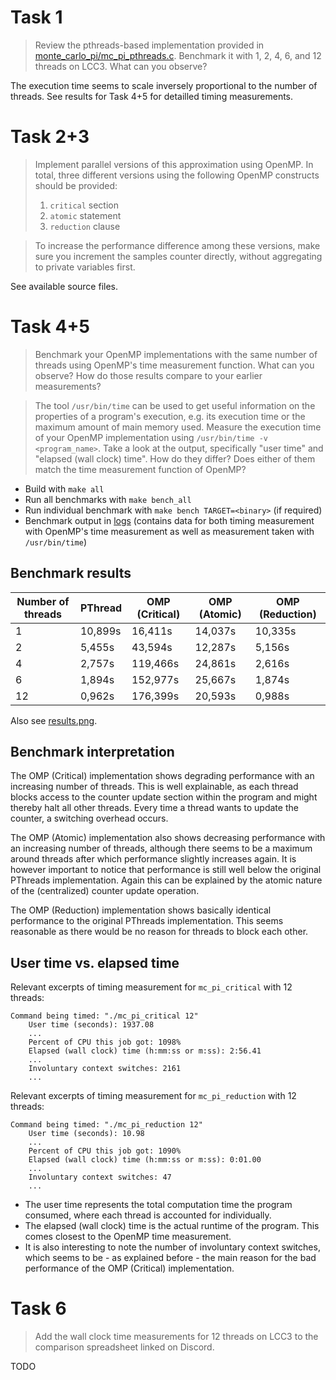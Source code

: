 # Task 1

> Review the pthreads-based implementation provided in [monte_carlo_pi/mc_pi_pthreads.c](../../monte_carlo_pi/mc_pi_pthreads.c). Benchmark it with 1, 2, 4, 6, and 12 threads on LCC3. What can you observe?

The execution time seems to scale inversely proportional to the number of threads. See results for Task 4+5 for detailled timing measurements.

# Task 2+3

> Implement parallel versions of this approximation using OpenMP. In total, three different versions using the following OpenMP constructs should be provided:
>   1) `critical` section
>   2) `atomic` statement
>   3) `reduction` clause

> To increase the performance difference among these versions, make sure you increment the samples counter directly, without aggregating to private variables first.

See available source files.

# Task 4+5

> Benchmark your OpenMP implementations with the same number of threads using OpenMP's time measurement function. What can you observe? How do those results compare to your earlier measurements?

> The tool `/usr/bin/time` can be used to get useful information on the properties of a program's execution, e.g. its execution time or the maximum amount of main memory used. Measure the execution time of your OpenMP implementation using `/usr/bin/time -v <program_name>`. Take a look at the output, specifically "user time" and "elapsed (wall clock) time". How do they differ? Does either of them match the time measurement function of OpenMP?

- Build with `make all`
- Run all benchmarks with `make bench_all`
- Run individual benchmark with `make bench TARGET=<binary>` (if required)
- Benchmark output in [logs](../logs) (contains data for both timing measurement with OpenMP's time measurement as well as measurement taken with `/usr/bin/time`)

## Benchmark results

| Number of threads | PThread | OMP (Critical) | OMP (Atomic) | OMP (Reduction) |
|---|---|---|---|---|
| 1 | 10,899s | 16,411s | 14,037s | 10,335s |
| 2 | 5,455s | 43,594s | 12,287s | 5,156s |
| 4 | 2,757s | 119,466s | 24,861s | 2,616s |
| 6 | 1,894s | 152,977s | 25,667s | 1,874s |
| 12 | 0,962s | 176,399s | 20,593s | 0,988s |

Also see [results.png](results.png).

## Benchmark interpretation

The OMP (Critical) implementation shows degrading performance with an increasing number of threads. This is well explainable, as each thread blocks access to the counter update section within the program and might thereby halt all other threads. Every time a thread wants to update the counter, a switching overhead occurs.

The OMP (Atomic) implementation also shows decreasing performance with an increasing number of threads, although there seems to be a maximum around threads after which performance slightly increases again. It is however important to notice that performance is still well below the original PThreads implementation. Again this can be explained by the atomic nature of the (centralized) counter update operation.

The OMP (Reduction) implementation shows basically identical performance to the original PThreads implementation. This seems reasonable as there would be no reason for threads to block each other.

## User time vs. elapsed time

Relevant excerpts of timing measurement for `mc_pi_critical` with 12 threads:

```
Command being timed: "./mc_pi_critical 12"
	User time (seconds): 1937.08
    ...
	Percent of CPU this job got: 1098%
	Elapsed (wall clock) time (h:mm:ss or m:ss): 2:56.41
	...
	Involuntary context switches: 2161
    ...
```

Relevant excerpts of timing measurement for `mc_pi_reduction` with 12 threads:

```
Command being timed: "./mc_pi_reduction 12"
	User time (seconds): 10.98
	...
	Percent of CPU this job got: 1090%
	Elapsed (wall clock) time (h:mm:ss or m:ss): 0:01.00
	...
	Involuntary context switches: 47
	...
```
- The user time represents the total computation time the program consumed, where each thread is accounted for individually.
- The elapsed (wall clock) time is the actual runtime of the program. This comes closest to the OpenMP time measurement.
- It is also interesting to note the number of involuntary context switches, which seems to be - as explained before - the main reason for the bad performance of the OMP (Critical) implementation.


# Task 6

> Add the wall clock time measurements for 12 threads on LCC3 to the comparison spreadsheet linked on Discord.

TODO